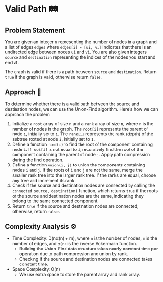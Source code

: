 # Valid Path 🛤️

## Problem Statement

You are given an integer `n` representing the number of nodes in a graph and a list of edges `edges` where `edges[i] = [ui, vi]` indicates that there is an undirected edge between nodes `ui` and `vi`. You are also given integers `source` and `destination` representing the indices of the nodes you start and end at.

The graph is valid if there is a path between `source` and `destination`. Return `true` if the graph is valid, otherwise return `false`.

## Approach 🌟

To determine whether there is a valid path between the source and destination nodes, we can use the Union-Find algorithm. Here's how we can approach the problem:

1. Initialize a `root` array of size `n` and a `rank` array of size `n`, where `n` is the number of nodes in the graph. The `root[i]` represents the parent of node `i`, initially set to `i`. The `rank[i]` represents the rank (depth) of the subtree rooted at node `i`, initially set to `1`.
2. Define a function `find(i)` to find the root of the component containing node `i`. If `root[i]` is not equal to `i`, recursively find the root of the component containing the parent of node `i`. Apply path compression during the find operation.
3. Define a function `union(i, j)` to union the components containing nodes `i` and `j`. If the roots of `i` and `j` are not the same, merge the smaller rank tree into the larger rank tree. If the ranks are equal, choose any tree and increment its rank.
4. Check if the source and destination nodes are connected by calling the `connected(source, destination)` function, which returns `true` if the roots of the source and destination nodes are the same, indicating they belong to the same connected component.
5. Return `true` if the source and destination nodes are connected; otherwise, return `false`.

## Complexity Analysis ⚙️

- Time Complexity: O(nα(n) + m), where `n` is the number of nodes, `m` is the number of edges, and `α(n)` is the inverse Ackermann function.
  - Building the Union-Find data structure takes nearly constant time per operation due to path compression and union by rank.
  - Checking if the source and destination nodes are connected takes constant time.
- Space Complexity: O(n)
  - We use extra space to store the parent array and rank array.
